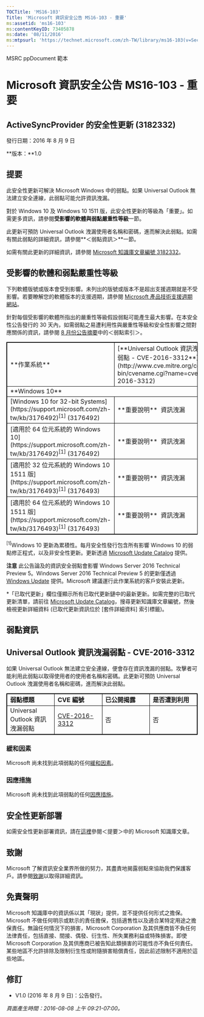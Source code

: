 ```yaml
---
TOCTitle: 'MS16-103'
Title: 'Microsoft 資訊安全公告 MS16-103 - 重要'
ms:assetid: 'ms16-103'
ms:contentKeyID: 73405878
ms:date: '08/11/2016'
ms:mtpsurl: 'https://technet.microsoft.com/zh-TW/library/ms16-103(v=Security.10)'
---
```


MSRC ppDocument 範本

Microsoft 資訊安全公告 MS16-103 - 重要
======================================

ActiveSyncProvider 的安全性更新 (3182332)
-----------------------------------------

發行日期：2016 年 8 月 9 日

**版本：**1.0

提要
----

<span id="sectionToggle0"></span>
此安全性更新可解決 Microsoft Windows 中的弱點。如果 Universal Outlook 無法建立安全連線，此弱點可能允許資訊洩漏。

對於 Windows 10 及 Windows 10 1511 版，此安全性更新的等級為「重要」。如需更多資訊，請參閱**受影響的軟體與弱點嚴重性等級**一節。

此更新可預防 Universal Outlook 洩漏使用者名稱和密碼，進而解決此弱點。如需有關此弱點的詳細資訊，請參閱**＜弱點資訊＞**一節。

<span id="KBArticle"></span>
如需有關此更新的詳細資訊，請參閱 [Microsoft 知識庫文章編號 3182332](https://support.microsoft.com/zh-tw/kb/3182332)。

受影響的軟體和弱點嚴重性等級
----------------------------

<span id="sectionToggle1"></span>
下列軟體版號或版本會受到影響。未列出的版號或版本不是超出支援週期就是不受影響。若要瞭解您的軟體版本的支援週期，請參閱 [Microsoft 產品技術支援週期網站](http://go.microsoft.com/fwlink/?linkid=21742)。

針對每個受影響的軟體所指出的嚴重性等級假設弱點可能產生最大影響。在本安全性公告發行的 30 天內，如需弱點之易遭利用性與嚴重性等級和安全性影響之間對應關係的資訊，請參閱 [8 月份公告摘要](https://technet.microsoft.com/zh-tw/library/security/ms16-aug)中的＜弱點索引＞。

 
<table style="border:1px solid black;">
<tr>
<td style="border:1px solid black;">
**作業系統**

</td>
<td style="border:1px solid black;">
[**Universal Outlook 資訊洩漏弱點 - CVE-2016-3312**](http://www.cve.mitre.org/cgi-bin/cvename.cgi?name=cve-2016-3312)

</td>
<td style="border:1px solid black;">
**已取代更新\***

</td>
</tr>
<tr>
<td style="border:1px solid black;" colspan="3">
**Windows 10**

</td>
</tr>
<tr>
<td style="border:1px solid black;">
[Windows 10 for 32-bit Systems](https://support.microsoft.com/zh-tw/kb/3176492)<sup>[1]</sup>
(3176492)

</td>
<td style="border:1px solid black;">
**重要說明**   
資訊洩漏

</td>
<td style="border:1px solid black;">
[3163912](https://support.microsoft.com/zh-tw/kb/3163912)

</td>
</tr>
<tr>
<td style="border:1px solid black;">
[適用於 64 位元系統的 Windows 10](https://support.microsoft.com/zh-tw/kb/3176492)<sup>[1]</sup>
(3176492)

</td>
<td style="border:1px solid black;">
**重要說明**   
資訊洩漏

</td>
<td style="border:1px solid black;">
[3163912](https://support.microsoft.com/zh-tw/kb/3163912)

</td>
</tr>
<tr>
<td style="border:1px solid black;">
[適用於 32 位元系統的 Windows 10 1511 版](https://support.microsoft.com/zh-tw/kb/3176493)<sup>[1]</sup>
(3176493)

</td>
<td style="border:1px solid black;">
**重要說明**   
資訊洩漏

</td>
<td style="border:1px solid black;">
[3172985](https://support.microsoft.com/zh-tw/kb/3172985)

</td>
</tr>
<tr>
<td style="border:1px solid black;">
[適用於 64 位元系統的 Windows 10 1511 版](https://support.microsoft.com/zh-tw/kb/3176493)<sup>[1]</sup>
(3176493)

</td>
<td style="border:1px solid black;">
**重要說明**   
資訊洩漏

</td>
<td style="border:1px solid black;">
[3172985](https://support.microsoft.com/zh-tw/kb/3172985)

</td>
</tr>
</table>
 
<sup>[1]</sup>Windows 10 更新為累積性。每月安全性發行包含所有影響 Windows 10 的弱點修正程式，以及非安全性更新。更新透過 [Microsoft Update Catalog](http://catalog.update.microsoft.com/v7/site/home.aspx) 提供。

**注意** 此公告論及的資訊安全弱點會影響 Windows Server 2016 Technical Preview 5。Windows Server 2016 Technical Preview 5 的更新僅透過 [Windows Update](http://go.microsoft.com/fwlink/?linkid=21130) 提供。Microsoft 建議運行此作業系統的客戶安裝此更新。

\*「已取代更新」欄位僅顯示所有已取代更新鏈中的最新更新。如需完整的已取代更新清單，請前往 [Microsoft Update Catalog](http://catalog.update.microsoft.com/v7/site/home.aspx)，搜尋更新知識庫文章編號，然後檢視更新詳細資料 (已取代更新資訊位於 \[套件詳細資料\] 索引標籤)。

弱點資訊
--------

<span id="sectionToggle2"></span>
Universal Outlook 資訊洩漏弱點 - CVE-2016-3312
----------------------------------------------

如果 Universal Outlook 無法建立安全連線，便會存在資訊洩漏的弱點。攻擊者可能利用此弱點以取得使用者的使用者名稱和密碼。此更新可預防 Universal Outlook 洩漏使用者名稱和密碼，進而解決此弱點。

 
<table style="border:1px solid black;">
<colgroup>
<col width="25%" />
<col width="25%" />
<col width="25%" />
<col width="25%" />
</colgroup>
<tbody>
<tr class="odd">
<td style="border:1px solid black;"><strong>弱點標題</strong></td>
<td style="border:1px solid black;"><strong>CVE 編號</strong></td>
<td style="border:1px solid black;"><strong>已公開揭露</strong></td>
<td style="border:1px solid black;"><strong>是否遭到利用</strong></td>
</tr>
<tr class="even">
<td style="border:1px solid black;">Universal Outlook 資訊洩漏弱點</td>
<td style="border:1px solid black;"><a href="http://www.cve.mitre.org/cgi-bin/cvename.cgi?name=cve-2016-3312">CVE-2016-3312</a></td>
<td style="border:1px solid black;">否</td>
<td style="border:1px solid black;">否</td>
</tr>
</tbody>
</table>
  
### 緩和因素
  
Microsoft 尚未找到此項弱點的任何[緩和因素](https://technet.microsoft.com/zh-tw/library/security/dn848375.aspx)。
  
### 因應措施
  
Microsoft 尚未找到此項弱點的任何[因應措施](https://technet.microsoft.com/zh-tw/library/security/dn848375.aspx)。
  
安全性更新部署  
--------------
  
<span id="sectionToggle3"></span>
如需安全性更新部署資訊，請在[這裡](#kbarticle)參閱＜提要＞中的 Microsoft 知識庫文章。
  
致謝  
----
  
<span id="sectionToggle4"></span>
Microsoft 了解資訊安全業界所做的努力，其盡責地揭露弱點來協助我們保護客戶。請參閱[致謝](https://technet.microsoft.com/zh-tw/library/security/mt674627.aspx)以取得詳細資訊。
  
免責聲明  
--------
  
<span id="sectionToggle5"></span>
Microsoft 知識庫中的資訊係以其「現狀」提供，並不提供任何形式之擔保。Microsoft 不做任何明示或默示的責任擔保，包括適售性以及適合某特定用途之擔保責任。無論任何情況下的損害，Microsoft Corporation 及其供應商皆不負任何法律責任，包括直接、間接、偶發、衍生性、所失業務利益或特殊損害。即使 Microsoft Corporation 及其供應商已被告知此類損害的可能性亦不負任何責任。某些地區不允許排除及限制衍生性或附隨損害賠償責任，因此前述限制不適用於這些地區。
  
修訂  
----
  
<span id="sectionToggle6"></span>
-   V1.0 (2016 年 8 月 9 日)：公告發行。
  
*頁面產生時間：2016-08-08 上午 09:21-07:00。*
